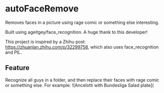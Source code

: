 # autoFaceRemove
Removes faces in a picture using rage comic or something else interesting.

Built using ageitgey/face\_recognition. A huge thank to this developer!

This project is inspired by a Zhihu post: https://zhuanlan.zhihu.com/p/32299758, which also uses face\_recognition and PIL.

## Feature
Recognize all guys in a folder, and then replace their faces with rage comic or something else. For example:
![Ancelotti with Bundesliga Salad plate](
